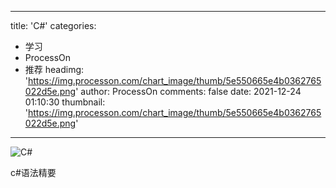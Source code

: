 
---
title: 'C#'
categories: 
 - 学习
 - ProcessOn
 - 推荐
headimg: 'https://img.processon.com/chart_image/thumb/5e550665e4b0362765022d5e.png'
author: ProcessOn
comments: false
date: 2021-12-24 01:10:30
thumbnail: 'https://img.processon.com/chart_image/thumb/5e550665e4b0362765022d5e.png'
---

<div>   
<img class="thumb" alt="C#" src="https://img.processon.com/chart_image/thumb/5e550665e4b0362765022d5e.png" referrerpolicy="no-referrer">
<p>c#语法精要</p>  
</div>
            